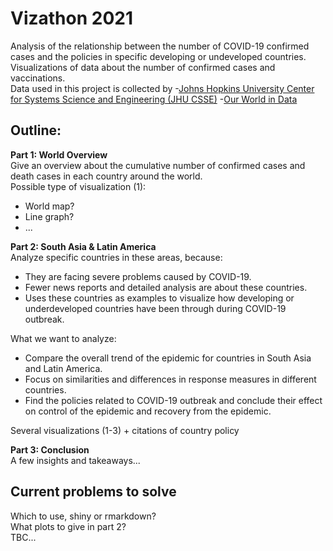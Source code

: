 # Vizathon 2021
Analysis of the relationship between the number of COVID-19 confirmed cases and the policies in specific developing or undeveloped countries.  
Visualizations of data about the number of confirmed cases and vaccinations.  
Data used in this project is collected by 
-[Johns Hopkins University Center for Systems Science and Engineering (JHU CSSE)](https://github.com/CSSEGISandData/COVID-19)
-[Our World in Data](https://github.com/owid/covid-19-data)

## Outline:

**Part 1: World Overview**  
Give an overview about the cumulative number of confirmed cases and death cases in each country around the world.  
Possible type of visualization (1):  
- World map?  
- Line graph?  
- ...  

**Part 2: South Asia & Latin America**  
Analyze specific countries in these areas, because:  
- They are facing severe problems caused by COVID-19. 
- Fewer news reports and detailed analysis are about these countries.
- Uses these countries as examples to visualize how developing or underdeveloped countries have been through during COVID-19 outbreak.

What we want to analyze:
- Compare the overall trend of the epidemic for countries in South Asia and Latin America.
- Focus on similarities and differences in response measures in different countries.
- Find the policies related to COVID-19 outbreak and conclude their effect on control of the epidemic and recovery from the epidemic.
  
Several visualizations (1-3) + citations of country policy  

**Part 3: Conclusion**  
A few insights and takeaways...  


## Current problems to solve  
Which to use, shiny or rmarkdown?  
What plots to give in part 2?  
TBC...  

